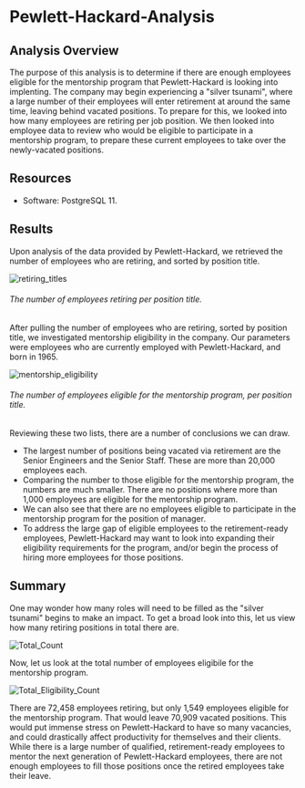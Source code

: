 # Pewlett-Hackard-Analysis
## Analysis Overview
The purpose of this analysis is to determine if there are enough employees eligible for the mentorship program that Pewlett-Hackard is looking into implenting. The company may begin experiencing a "silver tsunami", where a large number of their employees will enter retirement at around the same time, leaving behind vacated positions. To prepare for this, we looked into how many employees are retiring per job position. We then looked into employee data to review who would be eligible to participate in a mentorship program, to prepare these current employees to take over the newly-vacated positions.

## Resources
  * Software: PostgreSQL 11.

## Results
Upon analysis of the data provided by Pewlett-Hackard, we retrieved the number of employees who are retiring, and sorted by position title.

![retiring_titles](https://user-images.githubusercontent.com/106129195/181832970-6a10ea5c-af6f-48b2-9512-60bed2d1774c.png)
###### The number of employees retiring per position title.

After pulling the number of employees who are retiring, sorted by position title, we investigated mentorship eligibility in the company. Our parameters were employees who are currently employed with Pewlett-Hackard, and born in 1965.

![mentorship_eligibility](https://user-images.githubusercontent.com/106129195/181834295-ee4a6e69-09ce-4bfb-9f69-e6349c892e2a.png)
###### The number of employees eligible for the mentorship program, per position title.

Reviewing these two lists, there are a number of conclusions we can draw.
* The largest number of positions being vacated via retirement are the Senior Engineers and the Senior Staff. These are more than 20,000 employees each.
* Comparing the number to those eligible for the mentorship program, the numbers are much smaller. There are no positions where more than 1,000 employees are eligible for the mentorship program.
* We can also see that there are no employees eligible to participate in the mentorship program for the position of manager.
* To address the large gap of eligible employees to the retirement-ready employees, Pewlett-Hackard may want to look into expanding their eligibility requirements for the program, and/or begin the process of hiring more employees for those positions.


## Summary
One may wonder how many roles will need to be filled as the "silver tsunami" begins to make an impact. To get a broad look into this, let us view how many retiring positions in total there are.

![Total_Count](https://user-images.githubusercontent.com/106129195/181840610-64173629-164f-4a87-b201-b0fc74ce6935.png)

Now, let us look at the total number of employees eligibile for the mentorship program.

![Total_Eligibility_Count](https://user-images.githubusercontent.com/106129195/181840667-f30f267f-0318-4276-a511-b457514d2b23.png)

There are 72,458 employees retiring, but only 1,549 employees eligible for the mentorship program. That would leave 70,909 vacated positions. This would put immense stress on Pewlett-Hackard to have so many vacancies, and could drastically affect productivity for themselves and their clients. While there is a large number of qualified, retirement-ready employees to mentor the next generation of Pewlett-Hackard employees, there are not enough employees to fill those positions once the retired employees take their leave.
